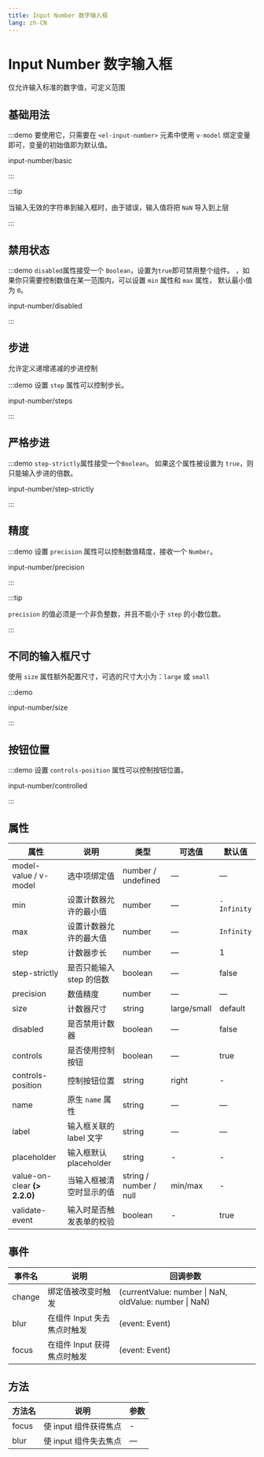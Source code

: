 ```yaml
---
title: Input Number 数字输入框
lang: zh-CN
---
```


# Input Number 数字输入框

仅允许输入标准的数字值，可定义范围

## 基础用法

:::demo 要使用它，只需要在 `<el-input-number>` 元素中使用 `v-model` 绑定变量即可，变量的初始值即为默认值。

input-number/basic

:::

:::tip

当输入无效的字符串到输入框时，由于错误，输入值将把 `NaN` 导入到上层

:::

## 禁用状态

:::demo `disabled`属性接受一个 `Boolean`，设置为`true`即可禁用整个组件。 ，如果你只需要控制数值在某一范围内，可以设置 `min` 属性和 `max` 属性， 默认最小值为 `0`。

input-number/disabled

:::

## 步进

允许定义递增递减的步进控制

:::demo 设置 `step` 属性可以控制步长。

input-number/steps

:::

## 严格步进

:::demo `step-strictly`属性接受一个`Boolean`。 如果这个属性被设置为 `true`，则只能输入步进的倍数。

input-number/step-strictly

:::

## 精度

:::demo 设置 `precision` 属性可以控制数值精度，接收一个 `Number`。

input-number/precision

:::

:::tip

`precision` 的值必须是一个非负整数，并且不能小于 `step` 的小数位数。

:::

## 不同的输入框尺寸

使用 `size` 属性额外配置尺寸，可选的尺寸大小为：`large` 或 `small`

:::demo

input-number/size

:::

## 按钮位置

:::demo 设置 `controls-position` 属性可以控制按钮位置。

input-number/controlled

:::

## 属性

| 属性                          | 说明                     | 类型                   | 可选值      | 默认值      |
| ----------------------------- | ------------------------ | ---------------------- | ----------- | ----------- |
| model-value / v-model         | 选中项绑定值             | number / undefined     | —           | —           |
| min                           | 设置计数器允许的最小值   | number                 | —           | `-Infinity` |
| max                           | 设置计数器允许的最大值   | number                 | —           | `Infinity`  |
| step                          | 计数器步长               | number                 | —           | 1           |
| step-strictly                 | 是否只能输入 step 的倍数 | boolean                | —           | false       |
| precision                     | 数值精度                 | number                 | —           | —           |
| size                          | 计数器尺寸               | string                 | large/small | default     |
| disabled                      | 是否禁用计数器           | boolean                | —           | false       |
| controls                      | 是否使用控制按钮         | boolean                | —           | true        |
| controls-position             | 控制按钮位置             | string                 | right       | -           |
| name                          | 原生 `name` 属性         | string                 | —           | —           |
| label                         | 输入框关联的 label 文字  | string                 | —           | —           |
| placeholder                   | 输入框默认 placeholder   | string                 | -           | -           |
| value-on-clear **(\> 2.2.0)** | 当输入框被清空时显示的值 | string / number / null | min/max     | -           |
| validate-event                | 输入时是否触发表单的校验 | boolean                | -           | true        |

## 事件

| 事件名 | 说明                        | 回调参数                                               |
| ------ | --------------------------- | ------------------------------------------------------ |
| change | 绑定值被改变时触发          | (currentValue: number \| NaN, oldValue: number \| NaN) |
| blur   | 在组件 Input 失去焦点时触发 | (event: Event)                                         |
| focus  | 在组件 Input 获得焦点时触发 | (event: Event)                                         |

## 方法

| 方法名 | 说明                  | 参数 |
| ------ | --------------------- | ---- |
| focus  | 使 input 组件获得焦点 | -    |
| blur   | 使 input 组件失去焦点 | —    |
